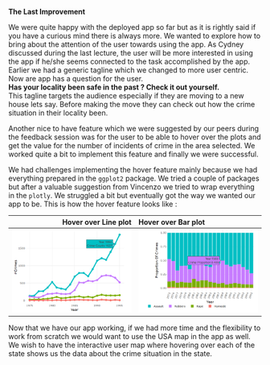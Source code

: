 **The Last Improvement**

We were quite happy with the deployed app so far but as it is rightly said if you have a curious mind there is always more. We wanted to explore how to bring about the attention of the user towards using the app. As Cydney discussed during the last lecture, the user will be more interested in using the app if he/she seems connected to the task accomplished by the app.
Earlier we had a generic tagline which we changed to more user centric. Now are app has a question for the user.  <br>
**Has your locality been safe in the past ?  Check it out yourself.**<br>
This tagline targets the audience especially if they are moving to a new house lets say. Before making the move they can check out how the crime situation in their locality been.

Another nice to have feature which we were suggested by our peers during the feedback session was for the user to be able to hover over the plots and get the value for the number of incidents of crime in the area selected. We worked quite a bit to implement this feature and finally we were successful.

We had challenges implementing the hover feature mainly because we had everything prepared in the ``ggplot2`` package. We tried a couple of packages but after a valuable suggestion from Vincenzo we tried to wrap everything in the ``plotly``. We struggled a bit but eventually got the way we wanted our app to be. This is how the hover feature looks like :

|    Hover over Line plot          | Hover over Bar plot |
|-------------------------:|:-------------------------|
![](/figure/Hover_Image1.PNG)  |  ![](/figure/Hover_Image2.png)

Now that we have our app working, if we had more time and the flexibility to work from scratch we would want to use the USA map in the app as well. We wish to have the interactive user map where hovering over each of the state shows us the data about the crime situation in the state.

